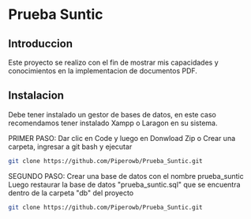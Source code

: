 # Prueba Suntic


## Introduccion

Este proyecto se realizo con el fin de mostrar mis capacidades y conocimientos en la implementacion de documentos PDF.
## Instalacion

Debe tener instalado un gestor de bases de datos, en este caso recomendamos tener instalado Xampp o Laragon en su sistema.

    
PRIMER PASO: Dar clic en Code y luego en Donwload Zip o
Crear una carpeta, ingresar a git bash y ejecutar

```bash
git clone https://github.com/Piperowb/Prueba_Suntic.git
```

SEGUNDO PASO: Crear una base de datos con el nombre prueba_suntic
Luego restaurar la base de datos "prueba_suntic.sql" que se encuentra dentro de la carpeta "db" del proyecto

```bash
git clone https://github.com/Piperowb/Prueba_Suntic.git
```

